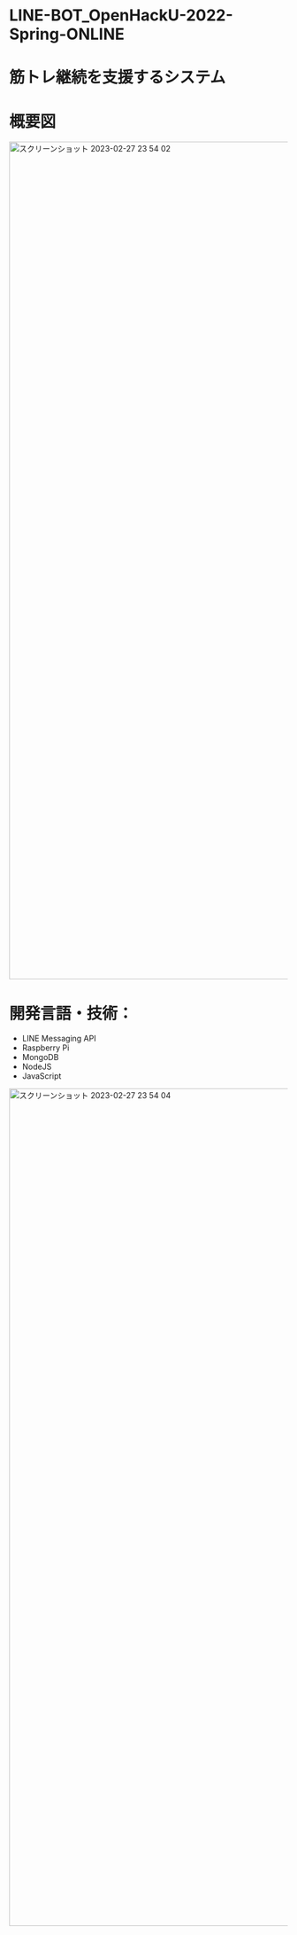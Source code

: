# LINE-BOT_OpenHackU-2022-Spring-ONLINE

# 筋トレ継続を支援するシステム

# 概要図

<img width="1512" alt="スクリーンショット 2023-02-27 23 54 02" src="https://user-images.githubusercontent.com/111552098/230927755-f75931a4-c6af-49e1-b9fe-230b5691cd58.png">

# 開発言語・技術：
- LINE Messaging API
- Raspberry Pi 
- MongoDB
- NodeJS
- JavaScript

<img width="1512" alt="スクリーンショット 2023-02-27 23 54 04" src="https://user-images.githubusercontent.com/111552098/230927827-faec0aec-046b-4238-a07d-5ee08f59c1d7.png">

